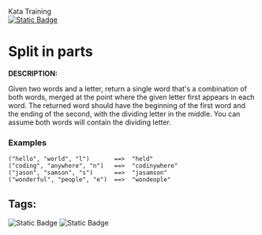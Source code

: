 Kata Training <br>
[![Static Badge](https://img.shields.io/badge/7kyu%20-%20black?style=flat&logo=codewars&labelColor=B1361E&color=black)](Javascript/7kyu)

# Split in parts

**DESCRIPTION:**

Given two words and a letter, return a single word that's a combination of both words, merged at the point where the given letter first appears in each word. The returned word should have the beginning of the first word and the ending of the second, with the dividing letter in the middle. You can assume both words will contain the dividing letter.

### Examples

```
("hello", "world", "l")       ==>  "held"
("coding", "anywhere", "n")   ==>  "codinywhere"
("jason", "samson", "s")      ==>  "jasamson"
("wonderful", "people", "e")  ==>  "wondeople"
```

## Tags:

![Static Badge](https://img.shields.io/badge/strings%20-%20blue?style=plastic) ![Static Badge](https://img.shields.io/badge/fundamentals%20-%20purple?style=plastic)
